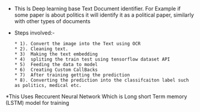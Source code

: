 * This Is Deep learning base Text Document identifier. For Example if some paper is about politics it will identify it as a political paper, similarly with other types of documents

* Steps involved:-

      * 1). Convert the image into the Text using OCR
      * 2). Cleaning text.
      * 3)  Making the text embedding
      * 4)  spliting the train test using tensorflow dataset API
      * 5)  Feeding the data to model 
      * 6)  Creating Custom CallBacks
      * 7)  After training getting the prediction
      * 8). Converting the prediction into the classifcaiton label such as politics, medical etc.
     
*This Uses Reccurent Neural Network Which is Long short Term memory (LSTM) model for training
